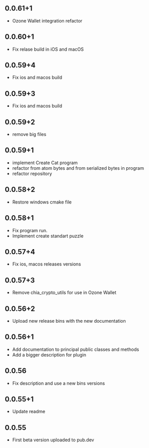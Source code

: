 
## 0.0.61+1

* Ozone Wallet integration refactor

## 0.0.60+1

* Fix relase build in iOS and macOS

## 0.0.59+4

* Fix ios and macos build

## 0.0.59+3

* Fix ios and macos build

## 0.0.59+2

* remove big files

## 0.0.59+1

* implement Create Cat program
* refactor from atom bytes and from serialized bytes in program
* refactor repository

## 0.0.58+2

* Restore windows cmake file

## 0.0.58+1

* Fix program run.
* Implement create standart puzzle

## 0.0.57+4

* Fix ios, macos releases versions

## 0.0.57+3

* Remove chia_crypto_utils for use in Ozone Wallet

## 0.0.56+2

* Upload new release bins with the new documentation

## 0.0.56+1

* Add documentation to principal public classes and methods
* Add a bigger description for plugin

## 0.0.56

* Fix description and use a new bins versions

## 0.0.55+1

* Update readme

## 0.0.55

* First beta version uploaded to pub.dev
